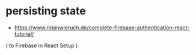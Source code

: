 # persisting state
- https://www.robinwieruch.de/complete-firebase-authentication-react-tutorial/

( to Firebase in React Setup )
